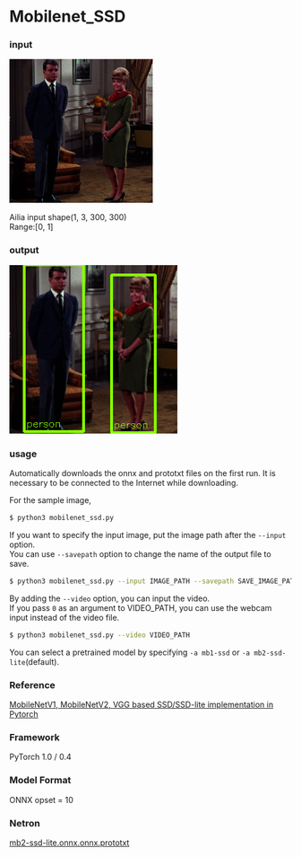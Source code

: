 # Mobilenet_SSD

### input

![input_iamge](couple.jpg)

Ailia input shape(1, 3, 300, 300)  
Range:[0, 1]

### output

![output_image](annotated.png)


### usage

Automatically downloads the onnx and prototxt files on the first run.
It is necessary to be connected to the Internet while downloading.

For the sample image,
``` bash
$ python3 mobilenet_ssd.py
```

If you want to specify the input image, put the image path after the `--input` option.  
You can use `--savepath` option to change the name of the output file to save.
```bash
$ python3 mobilenet_ssd.py --input IMAGE_PATH --savepath SAVE_IMAGE_PATH
```

By adding the `--video` option, you can input the video.   
If you pass `0` as an argument to VIDEO_PATH, you can use the webcam input instead of the video file.
```bash
$ python3 mobilenet_ssd.py --video VIDEO_PATH
```

You can select a pretrained model by specifying `-a mb1-ssd` or `-a mb2-ssd-lite`(default).


### Reference

[MobileNetV1, MobileNetV2, VGG based SSD/SSD-lite implementation in Pytorch](https://github.com/qfgaohao/pytorch-ssd)


### Framework
PyTorch 1.0 / 0.4


### Model Format
ONNX opset = 10


### Netron

[mb2-ssd-lite.onnx.onnx.prototxt](https://netron.app/?url=https://storage.googleapis.com/ailia-models/mobilenet_ssd/mb2-ssd-lite.onnx.prototxt)

